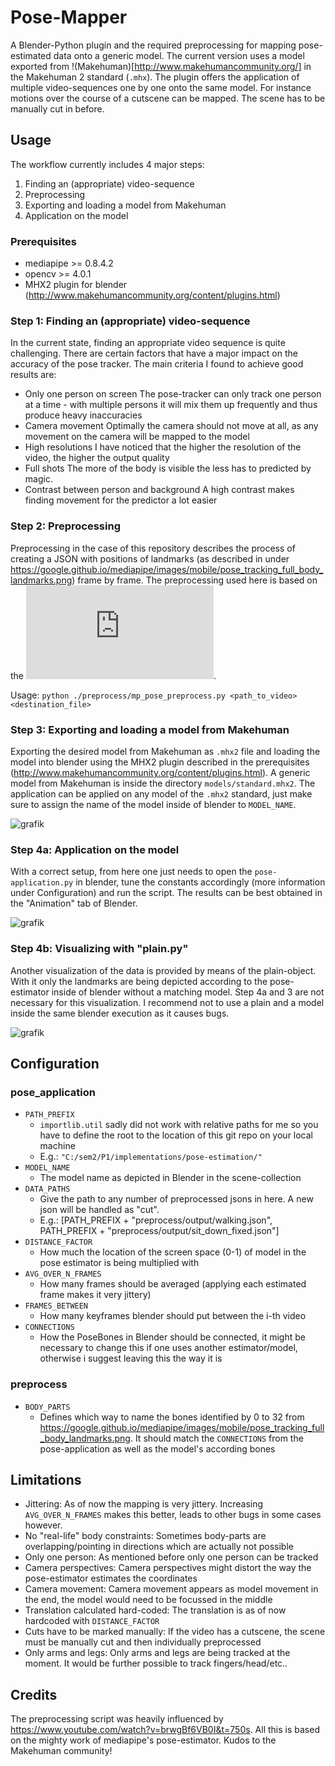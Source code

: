 # Pose-Mapper

A Blender-Python plugin and the required preprocessing for mapping pose-estimated data onto a generic model. The current version uses a model exported from !(Makehuman)[http://www.makehumancommunity.org/] in the Makehuman 2 standard (``.mhx``). The plugin offers the application of multiple video-sequences one by one onto the same model. For instance motions over the course of a cutscene can be mapped. The scene has to be manually cut in before.

## Usage

The workflow currently includes 4 major steps:
1. Finding an (appropriate) video-sequence
2. Preprocessing
3. Exporting and loading a model from Makehuman
4. Application on the model

### Prerequisites

- mediapipe >= 0.8.4.2
- opencv >= 4.0.1
- MHX2 plugin for blender (http://www.makehumancommunity.org/content/plugins.html)

### Step 1: Finding an (appropriate) video-sequence

In the current state, finding an appropriate video sequence is quite challenging. There are certain factors that have a major impact on the accuracy of the pose tracker. The main criteria I found to achieve good results are:
- Only one person on screen
The pose-tracker can only track one person at a time - with multiple persons it will mix them up frequently and thus produce heavy inaccuracies
- Camera movement
Optimally the camera should not move at all, as any movement on the camera will be mapped to the model
- High resolutions
I have noticed that the higher the resolution of the video, the higher the output quality
- Full shots
The more of the body is visible the less has to predicted by magic.
- Contrast between person and background
A high contrast makes finding movement for the predictor a lot easier

### Step 2: Preprocessing 

Preprocessing in the case of this repository describes the process of creating a JSON with positions of landmarks (as described in under https://google.github.io/mediapipe/images/mobile/pose_tracking_full_body_landmarks.png) frame by frame. The preprocessing used here is based on the ![MediaPipe Pose-Detection](https://google.github.io/mediapipe/solutions/pose.html).

Usage: ``python ./preprocess/mp_pose_preprocess.py <path_to_video> <destination_file>``

### Step 3: Exporting and loading a model from Makehuman

Exporting the desired model from Makehuman as ``.mhx2`` file and loading the model into blender using the MHX2 plugin described in the prerequisites (http://www.makehumancommunity.org/content/plugins.html). A generic model from Makehuman is inside the directory ``models/standard.mhx2``. The application can be applied on any model of the ``.mhx2`` standard, just make sure to assign the name of the model inside of blender to ``MODEL_NAME``.

![grafik](https://user-images.githubusercontent.com/33001106/137334688-2b1b56a9-3813-4e55-9017-d9cdc8de9cf1.png)

### Step 4a: Application on the model

With a correct setup, from here one just needs to open the ``pose-application.py`` in blender, tune the constants accordingly (more information under Configuration) and run the script. The results can be best obtained in the "Animation" tab of Blender. 

![grafik](https://user-images.githubusercontent.com/33001106/137335645-2412117a-7040-40dd-9c28-2ef96e4c82a1.png)

### Step 4b: Visualizing with "plain.py"

Another visualization of the data is provided by means of the plain-object. With it only the landmarks are being depicted according to the pose-estimator inside of blender without a matching model. Step 4a and 3 are not necessary for this visualization. I recommend not to use a plain and a model inside the same blender execution as it causes bugs.

![grafik](https://user-images.githubusercontent.com/33001106/137335698-68919a7e-3b89-4bc3-92a6-80e768124afd.png)

## Configuration

### pose_application
- ``PATH_PREFIX``
    - ``importlib.util`` sadly did not work with relative paths for me so you have to define the root to the location of this git repo on your local machine
    - E.g.: ``"C:/sem2/P1/implementations/pose-estimation/"``
- ``MODEL_NAME``
    - The model name as depicted in Blender in the scene-collection
- ``DATA_PATHS`` 
    - Give the path to any number of preprocessed jsons in here. A new json will be handled as "cut".
    - E.g.: [PATH_PREFIX + "preprocess/output/walking.json", PATH_PREFIX + "preprocess/output/sit_down_fixed.json"]
- ``DISTANCE_FACTOR``
    - How much the location of the screen space (0-1) of model in the pose estimator is being multiplied with 
- ``AVG_OVER_N_FRAMES``
    - How many frames should be averaged (applying each estimated frame makes it very jittery)
- ``FRAMES_BETWEEN``
    - How many keyframes blender should put between the i-th video
- ``CONNECTIONS``
    - How the PoseBones in Blender should be connected, it might be necessary to change this if one uses another estimator/model, otherwise i suggest leaving this the way it is

### preprocess
- ``BODY_PARTS``
    - Defines which way to name the bones identified by 0 to 32 from https://google.github.io/mediapipe/images/mobile/pose_tracking_full_body_landmarks.png. It should match the ``CONNECTIONS`` from the pose-application as well as the model's according bones

## Limitations

- Jittering:
As of now the mapping is very jittery. Increasing ``AVG_OVER_N_FRAMES`` makes this better, leads to other bugs in some cases however.
- No "real-life" body constraints:
Sometimes body-parts are overlapping/pointing in directions which are actually not possible
- Only one person:
As mentioned before only one person can be tracked
- Camera perspectives:
Camera perspectives might distort the way the pose-estimator estimates the coordinates
- Camera movement:
Camera movement appears as model movement in the end, the model would need to be focussed in the middle
- Translation calculated hard-coded:
The translation is as of now hardcoded with ``DISTANCE_FACTOR``
- Cuts have to be marked manually:
If the video has a cutscene, the scene must be manually cut and then individually preprocessed
- Only arms and legs:
Only arms and legs are being tracked at the moment. It would be further possible to track fingers/head/etc..

## Credits

The preprocessing script was heavily influenced by https://www.youtube.com/watch?v=brwgBf6VB0I&t=750s.
All this is based on the mighty work of mediapipe's pose-estimator.
Kudos to the Makehuman community!
